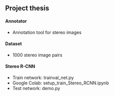 ## Project thesis
#### Annotator
- Annotation tool for stereo images

#### Dataset
- 1000 stereo image pairs

#### Stereo R-CNN
- Train network: trainval_net.py
- Google Colab: setup_train_Stereo_RCNN.ipynb
- Test network: demo.py
